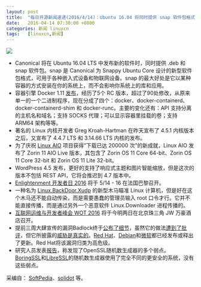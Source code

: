 ```yaml
---
layout: post
title:	"每日开源新闻速递(2016/4/14)：Ubuntu 16.04 将同时提供 snap 软件包格式"
date:	2016-04-14 07:30:00 +0800 
categories:	新闻 linuxcn 
tags:	[linuxcn,新闻]
---
```



![](/Asserts/Images//attachment/album/201604/14/053651vet26fj8r5t16j65.jpg)


* Canonical 将在 Ubuntu 16.04 LTS 中发布新的软件时，同时提供 .deb 和 snap 软件包。snap 是 Canonical 为 Snappy Ubuntu Core 设计的新型软件包格式，可用于各种嵌入式设备和物联网设备。snap 的最大好处是它以某种容器的方式安装在你的系统上，而不会影响你系统上的库和应用。
* 容器引擎 Docker 1.11 [发布](https://github.com/docker/docker/releases)，经历了5个 RC 版本，超过了90处修改，从原来单一的一个二进制程序，现在分成了四个：docker、docker-containerd、docker-containerd-shim 和 docker-runc。主要的变化还有：API 支持分离的主机名和域名；支持 SOCKS 代理；可以显示容器里挂载的卷；支持 ARM64 架构等等。
* 著名的 Linux 内核开发者 Greg Kroah-Hartman 在昨天宣布了 4.5.1 内核版本之后，又宣布了 4.4.7 LTS 和 3.14.66 LTS 内核的发布。
* 为了庆祝 [Linux AIO](http://linuxaio.net/) 项目获得“下载已达 200000 次”的新成就，Linux AIO 发布了 Zorin 11 AIO Live 版本，其包含了 Zorin OS 11 Core 64-bit、Zorin OS 11 Core 32-bit 和 Zorin OS 11 Lite 32-bit。
* WordPress 4.5 发布，更好的支持了响应式主题和图片智能缩放，但是这次的版本不包括 REST API，它将会推迟到 4.7 版本中。
* [Enlightenment 开发者日 2016](https://phab.enlightenment.org/w/events/enlightenment_developer_days_2016/) 将于 5/14 - 16 在法国巴黎召开。
* 一种名为 [Linux.BackDoor.Xudp](http://vms.drweb.com/virus/?_is=1&i=8036732) 的新型木马瞄准 Linux 计算机，但是好在这个木马还不能自动传染，而是需要愚蠢的管理员输入 root 口令才行。它并不能直接传播，而是通过另外一个恶意软件 Linux.Downloader 进程传播的。
* [互联网运维与开发者峰会 WOT 2016](http://wot.51cto.com/) 将于今明两日在北京珠三角 JW 万豪酒店召开。
* 提前三周大肆宣传的漏洞Badlock终于[公布了细节](http://badlock.org/)，虽然它的做法[遭到了批评](http://www.solidot.org/story?sid=47631)，但它所披露的[威胁是真实的](http://arstechnica.com/security/2016/04/yes-badlock-bug-was-shamelessly-hyped-but-the-threat-is-real/)。[Red Hat](https://access.redhat.com/articles/2243351)、[Debian](https://lists.debian.org/debian-security/2016/04/msg00040.html)和[微软](https://technet.microsoft.com/en-us/library/security/ms16-047)都已经发布或释出了更新。Red Hat将该漏洞归类为高危级。
* 研究人员发表[报告](https://eprint.iacr.org/2016/367)，称发现了OpenSSL随机数生成器的多个弱点。[BoringSSL](https://boringssl.googlesource.com/boringssl.git/+/refs/heads/master/crypto/rand/rand.c)和[LibreSSL](https://github.com/libressl-portable/openbsd/blob/master/src/lib/libc/crypt/arc4random.3)的随机数生成器使用了完全不同的更安全的系统，没有这些弱点。


采编自： [SoftPedia](http://www.softpedia.com/)、[solidot](http://www.solidot.org/) 等。
